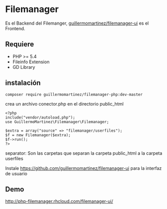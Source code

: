 # Filemanager
Es el Backend del Filemanger, [guillermomartinez/filemanager-ui](https://github.com/guillermomartinez/filemanager-ui) es el Frontend.

## Requiere
- PHP >= 5.4
- Fileinfo Extension
- GD Library

## instalación
```
composer require guillermomartinez/filemanager-php:dev-master
```
crea un archivo conector.php en el directorio public_html

```
<?php
include("vendor/autoload.php");
use GuillermoMartinez\Filemanager\Filemanager;

$extra = array("source" => "filemanager/userfiles");
$f = new Filemanager($extra);
$f->run();
?>
```
separator: Son las carpetas que separan la carpeta public_html a la carpeta userfiles

Instale https://github.com/guillermomartinez/filemanager-ui para la interfaz de usuario

## Demo
http://php-filemanager.rhcloud.com/filemanager-ui/
